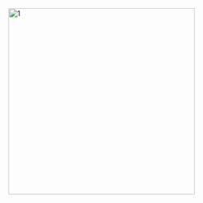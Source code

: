 <img width="373" alt="1" src="https://user-images.githubusercontent.com/114726530/194749496-acac2f6f-dd30-4b3b-87a5-ac0fa9212bcb.PNG">
